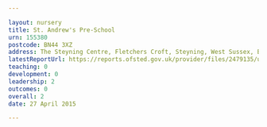 ```yaml
---

layout: nursery
title: St. Andrew's Pre-School
urn: 155380
postcode: BN44 3XZ
address: The Steyning Centre, Fletchers Croft, Steyning, West Sussex, BN44 3XZ
latestReportUrl: https://reports.ofsted.gov.uk/provider/files/2479135/urn/155380.pdf
teaching: 0
development: 0
leadership: 2
outcomes: 0
overall: 2
date: 27 April 2015

---
```

